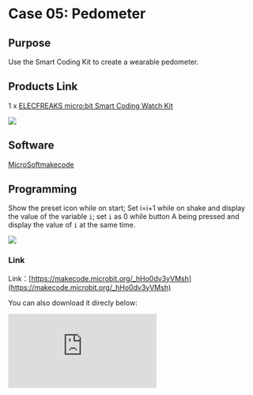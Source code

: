 ﻿# Case 05: Pedometer

## Purpose

 Use the Smart Coding Kit to create a wearable pedometer.

## Products Link

 1 x [ELECFREAKS micro:bit Smart Coding Watch Kit](https://www.elecfreaks.com/micro-bit-smart-coding-kit.html)


![](https://wiki-media-ef.oss-cn-hongkong.aliyuncs.com/i18n/en/docusaurus-plugin-content-docs/current/microbit/getting-started/microbit-smart-coding-kit/images/smart_coding_kit_case_05_01.png)


## Software

[MicroSoftmakecode](https://makecode.microbit.org/#)

## Programming


 Show the preset icon while on start; Set i=i+1 while on shake and display the value of the variable `i`; set `i` as 0 while button A being pressed and display the value of `i` at the same time.



![](https://wiki-media-ef.oss-cn-hongkong.aliyuncs.com/i18n/en/docusaurus-plugin-content-docs/current/microbit/getting-started/microbit-smart-coding-kit/images/smart_coding_kit_case_05_02.png)



### Link
 Link：[https://makecode.microbit.org/_hHo0dv3yVMsh](https://makecode.microbit.org/_hHo0dv3yVMsh)

 You can also download it direcly below:

<div
    style={{
        position: 'relative',
        paddingBottom: '60%',
        overflow: 'hidden',
    }}
>
    <iframe
        src="https://makecode.microbit.org/_hHo0dv3yVMsh"
        frameborder="0"
        sandbox="allow-popups allow-forms allow-scripts allow-same-origin"
        style={{
            position: 'absolute',
            width: '100%',
            height: '100%',
        }}
    />
</div>


## Result


While detecting the shake, the displaying number will add up 1 automatically for each time being detected,  and the value will be back to 0 once button A being pressed.





## Exploration




## FAQ




## Relevant File
